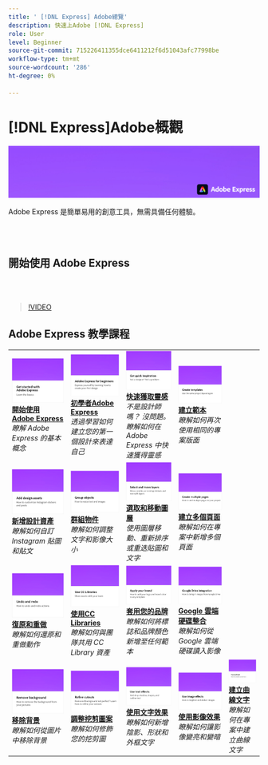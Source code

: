 ```yaml
---
title: ' [!DNL Express] Adobe總覽'
description: 快速上Adobe [!DNL Express]
role: User
level: Beginner
source-git-commit: 715226411355dce6411212f6d51043afc77998be
workflow-type: tm+mt
source-wordcount: '286'
ht-degree: 0%

---
```


# [!DNL Express]Adobe概觀

![Express Hero Image](../assets/Express.png)

Adobe Express 是簡單易用的創意工具，無需具備任何體驗。

<br> 

## 開始使用 Adobe Express

<br> 

>[!VIDEO](https://video.tv.adobe.com/v/3420204?quality=12&learn=on&hidetitle=true)

## Adobe Express 教學課程

<table>
<tr>
   <td>
      <a href="get-started.md">
         <img alt="開始使用 Adobe Express" src="assets/get-started.png" />
      </a>
      <div>
      <a href="get-started.md"><strong>開始使用 Adobe Express</strong></a>
      </div>
      <em>瞭解 Adobe Express 的基本概念</em>
      <br>
  </td>
  <td>
      <a href="adobe-express-beginners.md">
         <img alt="初學者Adobe Express" src="assets/beginners.png" />
      </a>
      <div>
      <a href="adobe-express-beginners.md"><strong>初學者Adobe Express</strong></a>
      </div>
      <em>透過學習如何建立您的第一個設計來表達自己</em>
      <br>
  </td>
  <td>
      <a href="get-inspiration.md">
         <img alt="快速獲取靈感" src="assets/inspiration.png" />
      </a>
      <div>
      <a href="get-inspiration.md"><strong>快速獲取靈感</strong></a>
      </div>
      <em>不是設計師嗎？ 沒問題。 瞭解如何在 Adobe Express 中快速獲得靈感</em>
      <br>
  </td>
  <td>
   <a href="create-templates.md">
      <img alt="建立範本" src="assets/templates.png" />
   </a>
    <div>
   <a href="create-templates.md"><strong>建立範本</strong></a>
    </div>
    <em>瞭解如何再次使用相同的專案版面</em>
    <br>
  </td>
</tr>
<tr>
   <td>
      <a href="add-design-assets.md">
         <img alt="新增設計資產" src="assets/design-assets.png" />
      </a>
      <div>
      <a href="add-design-assets.md"><strong>新增設計資產</strong></a>
      </div>
      <em>瞭解如何自訂 Instagram 貼圖和貼文</em>
      <br>
  </td>
  <td>
      <a href="group-objects.md">
         <img alt="群組物件" src="assets/group-objects.png" />
      </a>
      <div>
      <a href="group-objects.md"><strong>群組物件</strong></a>
      </div>
      <em>瞭解如何調整文字和影像大小</em>
      <br>
  </td>
  <td>
      <a href="layers.md">
         <img alt="選取和移動圖層" src="assets/layers.png" />
      </a>
      <div>
      <a href="layers.md"><strong>選取和移動圖層</strong></a>
      </div>
      <em>使用圖層移動、重新排序或重迭貼圖和文字</em>
      <br>
  </td>
  <td>
      <a href="multiple-pages.md">
         <img alt="建立多個頁面" src="assets/multiple-pages.png" />
      </a>
      <div>
      <a href="multiple-pages.md"><strong>建立多個頁面</strong></a>
      </div>
      <em>瞭解如何在專案中新增多個頁面</em>
      <br>
  </td>
</tr>
<tr>
   <td>
      <a href="undo-redo.md">
         <img alt="復原和重做" src="assets/undo-redo.png" />
      </a>
      <div>
      <a href="undo-redo.md"><strong>復原和重做</strong></a>
      </div>
      <em>瞭解如何還原和重做動作</em>
      <br>
  </td>
  <td>
      <a href="cc-libraries.md">
         <img alt="使用CC Libraries" src="assets/cc-libraries.png" />
      </a>
      <div>
      <a href="cc-libraries.md"><strong>使用CC Libraries</strong></a>
      </div>
      <em>瞭解如何與團隊共用 CC Library 資產</em>
      <br>
  </td>
  <td>
      <a href="brand.md">
         <img alt="套用您的品牌" src="assets/brand.png" />
      </a>
      <div>
      <a href="brand.md"><strong>套用您的品牌</strong></a>
      </div>
      <em>瞭解如何將標誌和品牌顏色新增至任何範本</em>
      <br>
  </td>
  <td>
      <a href="google-drive.md">
         <img alt="Google 雲端硬碟整合" src="assets/google-drive.png" />
      </a>
      <div>
      <a href="google-drive.md"><strong>Google 雲端硬碟整合</strong></a>
      </div>
      <em>瞭解如何從 Google 雲端硬碟讀入影像</em>
      <br>
  </td>
</tr>
<tr>
    <td>
      <a href="remove-background.md">
         <img alt="移除背景" src="assets/background.png" />
      </a>
      <div>
      <a href="remove-background.md"><strong>移除背景</strong></a>
      </div>
      <em>瞭解如何從圖片中移除背景</em>
      <br>
  </td>
  <td>
      <a href="refine-cutout.md">
         <img alt="調整挖剪圖案" src="assets/cutouts.png" />
      </a>
      <div>
      <a href="refine-cutout.md"><strong>調整挖剪圖案</strong></a>
      </div>
      <em>瞭解如何修飾您的挖剪圖</em>
      <br>
  </td>
  <td>
      <a href="text-effects.md">
         <img alt="使用文字效果" src="assets/text-effects.png" />
      </a>
      <div>
      <a href="text-effects.md"><strong>使用文字效果</strong></a>
      </div>
      <em>瞭解如何新增陰影、形狀和外框文字</em>
      <br>
  </td>
  <td>
      <a href="image-effects.md">
         <img alt="使用影像效果" src="assets/image-effects.png" />
      </a>
      <div>
      <a href="image-effects.md"><strong>使用影像效果</strong></a>
      </div>
      <em>瞭解如何讓影像變亮和變暗</em>
      <br>
  </td>
  <td>
      <a href="create-curved-text.md">
         <img alt="建立曲線文字" src="assets/curved-text.png" />
      </a>
      <div>
      <a href="create-curved-text.md"><strong>建立曲線文字</strong></a>
      </div>
      <em>瞭解如何在專案中建立曲線文字</em>
      <br>
  </td>
</tr>
</table>
